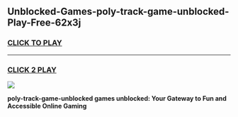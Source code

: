 
## Unblocked-Games-poly-track-game-unblocked-Play-Free-62x3j
<h3>
<a href="https://premium76.site?title=poly-track-game-unblocked&ref=15A">CLICK TO PLAY</a></h3>
<hr>

<h3>
<a href="https://premium76.site?title=poly-track-game-unblocked&ref=15A">CLICK 2 PLAY</a>
  
</h3>

<a href="https://premium76.site?title=poly-track-game-unblocked&ref=15A"><img src="https://clearcache.store/games.png"></a>


**poly-track-game-unblocked games unblocked: Your Gateway to Fun and Accessible Online Gaming**
